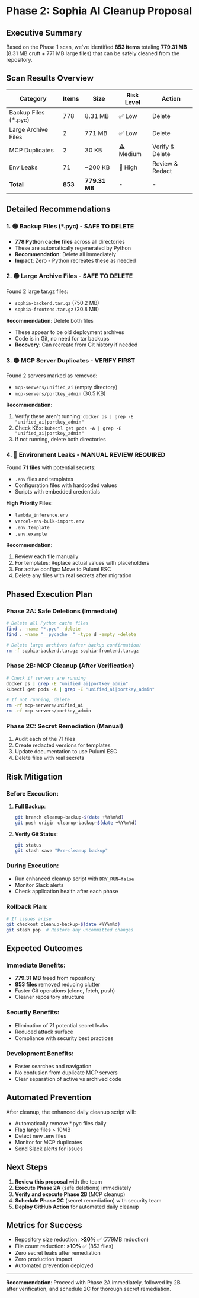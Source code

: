 # Phase 2: Sophia AI Cleanup Proposal

## Executive Summary

Based on the Phase 1 scan, we've identified **853 items** totaling **779.31 MB** (8.31 MB cruft + 771 MB large files) that can be safely cleaned from the repository.

## Scan Results Overview

| Category | Items | Size | Risk Level | Action |
|----------|-------|------|------------|--------|
| Backup Files (*.pyc) | 778 | 8.31 MB | ✅ Low | Delete |
| Large Archive Files | 2 | 771 MB | ✅ Low | Delete |
| MCP Duplicates | 2 | 30 KB | ⚠️ Medium | Verify & Delete |
| Env Leaks | 71 | ~200 KB | 🚨 High | Review & Redact |
| **Total** | **853** | **779.31 MB** | - | - |

## Detailed Recommendations

### 1. 🟢 Backup Files (*.pyc) - SAFE TO DELETE
- **778 Python cache files** across all directories
- These are automatically regenerated by Python
- **Recommendation**: Delete all immediately
- **Impact**: Zero - Python recreates these as needed

### 2. 🟢 Large Archive Files - SAFE TO DELETE
Found 2 large tar.gz files:
- `sophia-backend.tar.gz` (750.2 MB)
- `sophia-frontend.tar.gz` (20.8 MB)

**Recommendation**: Delete both files
- These appear to be old deployment archives
- Code is in Git, no need for tar backups
- **Recovery**: Can recreate from Git history if needed

### 3. 🟡 MCP Server Duplicates - VERIFY FIRST
Found 2 servers marked as removed:
- `mcp-servers/unified_ai` (empty directory)
- `mcp-servers/portkey_admin` (30.5 KB)

**Recommendation**: 
1. Verify these aren't running: `docker ps | grep -E "unified_ai|portkey_admin"`
2. Check K8s: `kubectl get pods -A | grep -E "unified_ai|portkey_admin"`
3. If not running, delete both directories

### 4. 🔴 Environment Leaks - MANUAL REVIEW REQUIRED
Found **71 files** with potential secrets:
- `.env` files and templates
- Configuration files with hardcoded values
- Scripts with embedded credentials

**High Priority Files**:
- `lambda_inference.env`
- `vercel-env-bulk-import.env`
- `.env.template`
- `.env.example`

**Recommendation**:
1. Review each file manually
2. For templates: Replace actual values with placeholders
3. For active configs: Move to Pulumi ESC
4. Delete any files with real secrets after migration

## Phased Execution Plan

### Phase 2A: Safe Deletions (Immediate)
```bash
# Delete all Python cache files
find . -name "*.pyc" -delete
find . -name "__pycache__" -type d -empty -delete

# Delete large archives (after backup confirmation)
rm -f sophia-backend.tar.gz sophia-frontend.tar.gz
```

### Phase 2B: MCP Cleanup (After Verification)
```bash
# Check if servers are running
docker ps | grep -E "unified_ai|portkey_admin"
kubectl get pods -A | grep -E "unified_ai|portkey_admin"

# If not running, delete
rm -rf mcp-servers/unified_ai
rm -rf mcp-servers/portkey_admin
```

### Phase 2C: Secret Remediation (Manual)
1. Audit each of the 71 files
2. Create redacted versions for templates
3. Update documentation to use Pulumi ESC
4. Delete files with real secrets

## Risk Mitigation

### Before Execution:
1. **Full Backup**: 
   ```bash
   git branch cleanup-backup-$(date +%Y%m%d)
   git push origin cleanup-backup-$(date +%Y%m%d)
   ```

2. **Verify Git Status**:
   ```bash
   git status
   git stash save "Pre-cleanup backup"
   ```

### During Execution:
- Run enhanced cleanup script with `DRY_RUN=false`
- Monitor Slack alerts
- Check application health after each phase

### Rollback Plan:
```bash
# If issues arise
git checkout cleanup-backup-$(date +%Y%m%d)
git stash pop  # Restore any uncommitted changes
```

## Expected Outcomes

### Immediate Benefits:
- **779.31 MB** freed from repository
- **853 files** removed reducing clutter
- Faster Git operations (clone, fetch, push)
- Cleaner repository structure

### Security Benefits:
- Elimination of 71 potential secret leaks
- Reduced attack surface
- Compliance with security best practices

### Development Benefits:
- Faster searches and navigation
- No confusion from duplicate MCP servers
- Clear separation of active vs archived code

## Automated Prevention

After cleanup, the enhanced daily cleanup script will:
- Automatically remove *.pyc files daily
- Flag large files > 10MB
- Detect new .env files
- Monitor for MCP duplicates
- Send Slack alerts for issues

## Next Steps

1. **Review this proposal** with the team
2. **Execute Phase 2A** (safe deletions) immediately
3. **Verify and execute Phase 2B** (MCP cleanup)
4. **Schedule Phase 2C** (secret remediation) with security team
5. **Deploy GitHub Action** for automated daily cleanup

## Metrics for Success

- Repository size reduction: **>20%** ✅ (779MB reduction)
- File count reduction: **>10%** ✅ (853 files)
- Zero secret leaks after remediation
- Zero production impact
- Automated prevention deployed

---

**Recommendation**: Proceed with Phase 2A immediately, followed by 2B after verification, and schedule 2C for thorough secret remediation. 